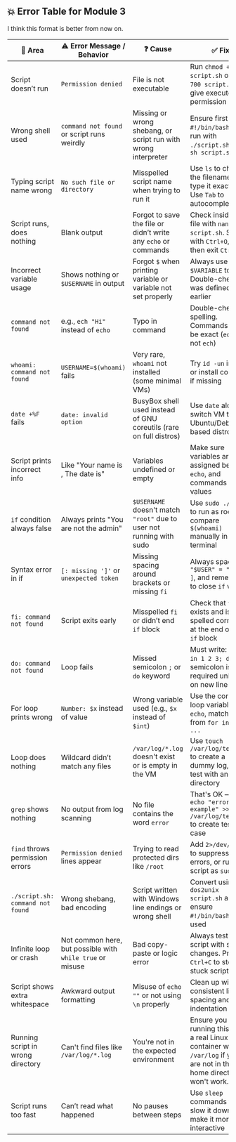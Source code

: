 ## 💥 Error Table for Module 3

I think this format is better from now on.

| 🧩 Area                    | ⚠️ Error Message / Behavior                              | ❓ Cause                                                                 | ✅ Fix                                                                                   |
|---------------------------|-----------------------------------------------------------|------------------------------------------------------------------------|------------------------------------------------------------------------------------------|
| Script doesn’t run        | `Permission denied`                                       | File is not executable                                                 | Run `chmod +x script.sh` or `chmod 700 script.sh` to give execute permission                                      |
| Wrong shell used          | `command not found` or script runs weirdly                | Missing or wrong shebang, or script run with wrong interpreter         | Ensure first line is `#!/bin/bash`, and run with `./script.sh` not `sh script.sh`       |
| Typing script name wrong  | `No such file or directory`                               | Misspelled script name when trying to run it                           | Use `ls` to check the filename, then type it exactly. Use `Tab` to autocomplete         |
| Script runs, does nothing | Blank output                                              | Forgot to save the file or didn’t write any `echo` or commands         | Check inside the file with `nano script.sh`. Save with `Ctrl+O`, Enter, then exit `Ctrl+X`     |
| Incorrect variable usage  | Shows nothing or `$USERNAME` in output                    | Forgot `$` when printing variable or variable not set properly         | Always use `$VARIABLE` to print. Double-check it was defined earlier                    |
| `command not found`       | e.g., `ech "Hi"` instead of `echo`                        | Typo in command                                                        | Double-check spelling. Commands must be exact (`echo`, not `ech`)                       |
| `whoami: command not found`| `USERNAME=$(whoami)` fails                               | Very rare, `whoami` not installed (some minimal VMs)                   | Try `id -un` instead or install coreutils if missing                                    |
| `date +%F` fails          | `date: invalid option`                                    | BusyBox shell used instead of GNU coreutils (rare on full distros)     | Use `date` alone or switch VM to Ubuntu/Debian-based distro                             |
| Script prints incorrect info | Like "Your name is , The date is"                      | Variables undefined or empty                                           | Make sure variables are assigned before `echo`, and commands return values              |
| `if` condition always false | Always prints "You are not the admin"                   | `$USERNAME` doesn't match `"root"` due to user not running with sudo   | Use `sudo ./s1.sh` to run as root, or compare `$(whoami)` manually in terminal          |
| Syntax error in if        | `[: missing ']'` or `unexpected token`                   | Missing spacing around brackets or missing `fi`                        | Always space: `[ "$USER" = "root" ]`, and remember to close `if` with `fi`              |
| `fi: command not found`   | Script exits early                                        | Misspelled `fi` or didn’t end `if` block                               | Check that `fi` exists and is spelled correctly at the end of the `if` block            |
| `do: command not found`   | Loop fails                                                | Missed semicolon `;` or `do` keyword                                   | Must write: `for x in 1 2 3; do` — semicolon is required unless on new line             |
| For loop prints wrong     | `Number: $x` instead of value                             | Wrong variable used (e.g., `$x` instead of `$int`)                     | Use the correct loop variable in `echo`, match name from `for int in ...`               |
| Loop does nothing         | Wildcard didn’t match any files                           | `/var/log/*.log` doesn't exist or is empty in the VM                   | Use `touch /var/log/test.log` to create a dummy log, or test with another directory     |
| `grep` shows nothing      | No output from log scanning                               | No file contains the word `error`                                      | That's OK — add `echo "error example" >> /var/log/test.log` to create test case         |
| `find` throws permission errors | `Permission denied` lines appear                     | Trying to read protected dirs like `/root`                             | Add `2>/dev/null` to suppress errors, or run script as `sudo`                           |
| `./script.sh: command not found` | Wrong shebang, bad encoding                        | Script written with Windows line endings or wrong shell                | Convert using `dos2unix script.sh` and ensure `#!/bin/bash` is used                     |
| Infinite loop or crash    | Not common here, but possible with `while true` or misuse | Bad copy-paste or logic error                                          | Always test your script with small changes. Press `Ctrl+C` to stop stuck script         |
| Script shows extra whitespace | Awkward output formatting                              | Misuse of `echo ""` or not using `\n` properly                         | Clean up with consistent line spacing and indentation                                   |
| Running script in wrong directory | Can't find files like `/var/log/*.log`            | You're not in the expected environment                                 | Ensure you are running this inside a real Linux VM or container with `/var/log` if you are not in the home directory it won't work.         |
| Script runs too fast      | Can’t read what happened                                  | No pauses between steps                                                | Use `sleep` commands to slow it down and make it more interactive                       |

